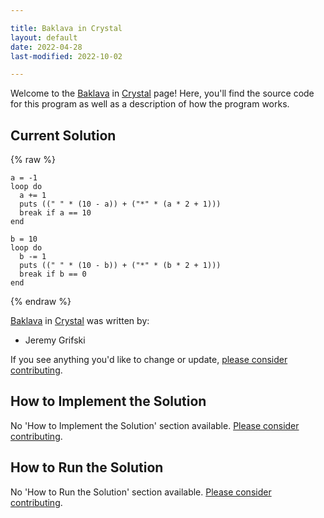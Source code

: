```yaml
---

title: Baklava in Crystal
layout: default
date: 2022-04-28
last-modified: 2022-10-02

---
```


Welcome to the [Baklava](https://sampleprograms.io/projects/baklava) in [Crystal](https://sampleprograms.io/languages/crystal) page! Here, you'll find the source code for this program as well as a description of how the program works.

## Current Solution

{% raw %}

```crystal
a = -1
loop do
  a += 1
  puts ((" " * (10 - a)) + ("*" * (a * 2 + 1)))
  break if a == 10
end

b = 10
loop do
  b -= 1
  puts ((" " * (10 - b)) + ("*" * (b * 2 + 1)))
  break if b == 0
end
```

{% endraw %}

[Baklava](https://sampleprograms.io/projects/baklava) in [Crystal](https://sampleprograms.io/languages/crystal) was written by:

- Jeremy Grifski

If you see anything you'd like to change or update, [please consider contributing](https://github.com/TheRenegadeCoder/sample-programs).

## How to Implement the Solution

No 'How to Implement the Solution' section available. [Please consider contributing](https://github.com/TheRenegadeCoder/sample-programs-website).

## How to Run the Solution

No 'How to Run the Solution' section available. [Please consider contributing](https://github.com/TheRenegadeCoder/sample-programs-website).